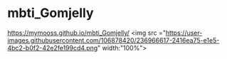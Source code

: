 # mbti_Gomjelly
https://mymooss.github.io/mbti_Gomjelly/
<img src ="https://user-images.githubusercontent.com/106878420/236966617-2416ea75-e1e5-4bc2-b0f2-42e2fe199cd4.png" width:"100%">
